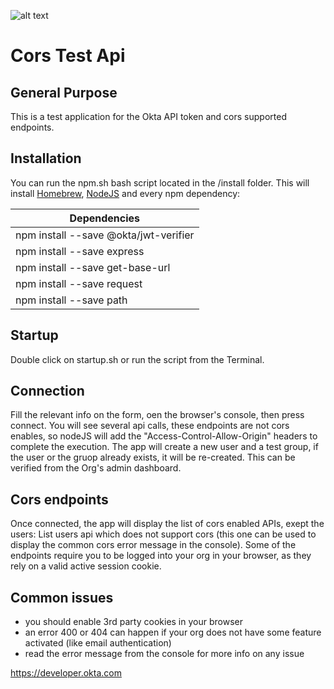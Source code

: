 ![alt text](https://is3-ssl.mzstatic.com/image/thumb/Purple115/v4/c3/87/9e/c3879ebe-7b27-c1af-021e-e234a326c4e5/AppIcon-1x_U007emarketing-0-6-0-85-220.png/1200x630wa.png "Okta Logo")
# Cors Test Api
## General Purpose
This is a test application for the Okta API token and cors supported endpoints.
## Installation
You can run the npm.sh bash script located in the /install folder. This will install [Homebrew](https://brew.sh/), [NodeJS](https://nodejs.org/en/) and every npm dependency:

Dependencies | 
--- |
|npm install --save @okta/jwt-verifier|
|npm install --save express|
|npm install --save get-base-url|
|npm install --save request|
|npm install --save path|

## Startup
Double click on startup.sh or run the script from the Terminal.
## Connection
Fill the relevant info on the form, oen the browser's console, then press connect.
You will see several api calls, these endpoints are not cors enables, so nodeJS will add the "Access-Control-Allow-Origin" headers to complete the execution.
The app will create a new user and a test group, if the user or the gruop already exists, it will be re-created. This can be verified from the Org's admin dashboard.
## Cors endpoints
Once connected, the app will display the list of cors enabled APIs, exept the users: List users api which does not support cors (this one can be used to display the common cors error message in the console). Some of the endpoints require you to be logged into your org in your browser, as they rely on a valid active session cookie.
## Common issues
- you should enable 3rd party cookies in your browser
- an error 400 or 404 can happen if your org does not have some feature activated (like email authentication)
- read the error message from the console for more info on any issue

https://developer.okta.com
